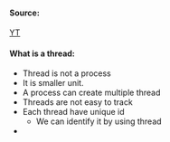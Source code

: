 #### Source:
[YT](https://www.youtube.com/watch?v=ZXW-iVivWF4&list=PL3uLubnzL2Tlbyrr2GFVRE7Azo8FJe-dJ&index=12)


#### What is a thread:

* Thread is not a process
* It is smaller unit.
* A process can create multiple thread
* Threads are not easy to track
* Each thread have unique id
	* We can identify it by using thread
* 